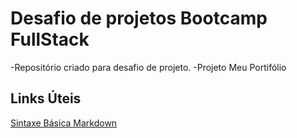 # Desafio de projetos Bootcamp FullStack
-Repositório criado para desafio de projeto.
-Projeto Meu Portifólio

## Links Úteis
[Sintaxe Básica Markdown](https://www.markdownguide.org/basic-syntax/)
